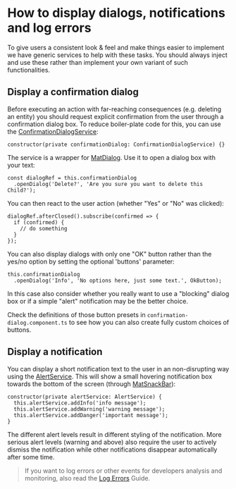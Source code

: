 # How to display dialogs, notifications and log errors
To give users a consistent look & feel and make things easier to implement
we have generic services to help with these tasks.
You should always inject and use these rather than implement your own variant of such functionalities.

## Display a confirmation dialog
Before executing an action with far-reaching consequences (e.g. deleting an entity)
you should request explicit confirmation from the user through a confirmation dialog box.
To reduce boiler-plate code for this, you can use the [ConfirmationDialogService](../../injectables/ConfirmationDialogService.html):

```
constructor(private confirmationDialog: ConfirmationDialogService) {}
```

The service is a wrapper for [MatDialog](https://material.angular.io/components/dialog/overview).
Use it to open a dialog box with your text:
```
const dialogRef = this.confirmationDialog
  .openDialog('Delete?', 'Are you sure you want to delete this Child?');
```

You can then react to the user action (whether "Yes" or "No" was clicked):
```
dialogRef.afterClosed().subscribe(confirmed => {
  if (confirmed) {
    // do something
  }
});
```

You can also display dialogs with only one "OK" button rather than the yes/no option
by setting the optional 'buttons' parameter:
```
this.confirmationDialog
  .openDialog('Info', 'No options here, just some text.', OkButton);
```
In this case also consider whether you really want to use a "blocking" dialog box
or if a simple "alert" notification may be the better choice.

Check the definitions of those button presets in `confirmation-dialog.component.ts` to see
how you can also create fully custom choices of buttons.


## Display a notification
You can display a short notification text to the user in an non-disrupting way using the [AlertService](../../injectables/AlertService.html).
This will show a small hovering notification box towards the bottom of the screen
(through [MatSnackBar](https://material.angular.io/components/snack-bar/api)):

```
constructor(private alertService: AlertService) {
  this.alertService.addInfo('info message');
  this.alertService.addWarning('warning message');
  this.alertService.addDanger('important message');
}
```

The different alert levels result in different styling of the notification.
More serious alert levels (warning and above) also require the user to actively dismiss the notification
while other notifications disappear automatically after some time.  

> If you want to log errors or other events for developers analysis and monitoring, also read the [Log Errors](log-errors.html) Guide.
